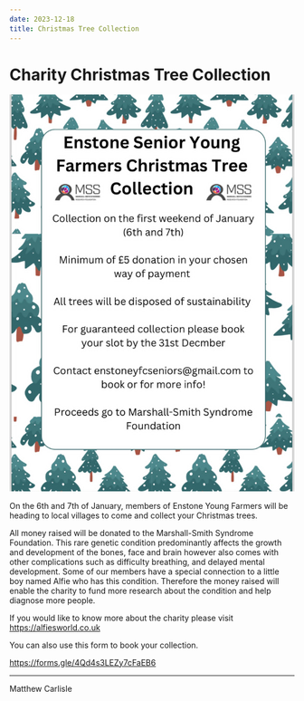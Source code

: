 ```yaml
---
date: 2023-12-18
title: Christmas Tree Collection
---
```


# Charity Christmas Tree Collection

![poster](yfc-xmastree-2023.png)

On the 6th and 7th of January, members of Enstone Young Farmers will
be heading to local villages to come and collect your Christmas trees.

All money raised will be donated to the Marshall-Smith Syndrome
Foundation. This rare genetic condition predominantly affects the
growth and development of the bones, face and brain however also comes
with other complications such as difficulty breathing, and delayed
mental development. Some of our members have a special connection to a
little boy named Alfie who has this condition. Therefore the money
raised will enable the charity to fund more research about the
condition and help diagnose more people. 

If you would like to know
more about the charity please visit https://alfiesworld.co.uk


You can also use this form to book your collection.


<https://forms.gle/4Qd4s3LEZy7cFaEB6>


---

Matthew Carlisle


